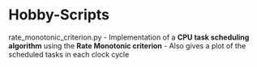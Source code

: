 # Hobby-Scripts

rate_monotonic_criterion.py - Implementation of a **CPU task scheduling algorithm** using the **Rate Monotonic criterion**
                            - Also gives a plot of the scheduled tasks in each clock cycle
